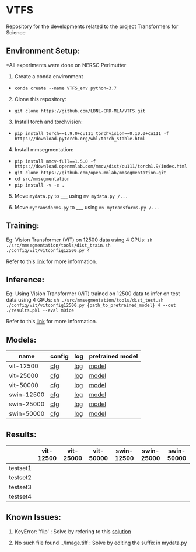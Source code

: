 # VTFS
Repository for the developments related to the project Transformers for Science



## Environment Setup: 
*All experiments were done on NERSC Perlmutter

1. Create a conda environment 
- `conda create --name VTFS_env python=3.7`
2. Clone this repository:
- `git clone https://github.com/LBNL-CRD-MLA/VTFS.git`

3. Install torch and torchvision:
- `pip install torch==1.9.0+cu111 torchvision==0.10.0+cu111 -f https://download.pytorch.org/whl/torch_stable.html`

4. Install mmsegmentation:
- `pip install mmcv-full==1.5.0 -f https://download.openmmlab.com/mmcv/dist/cu111/torch1.9/index.html`
- `git clone https://github.com/open-mmlab/mmsegmentation.git`
- `cd src/mmsegmentation`
- `pip install -v -e .`

5. Move `mydata.py` to ___ using `mv mydata.py /...`

6. Move `mytransforms.py` to ___ using `mv mytransforms.py /...`



## Training:

Eg: Vision Transformer (ViT) on 12500 data using 4 GPUs: `sh ./src/mmsegmentation/tools/dist_train.sh ./config/vit/vitconfig12500.py 4 `

Refer to this [link](https://mmsegmentation.readthedocs.io/en/latest/train.html) for more information.

## Inference:

Eg: Using Vision Transformer (ViT) trained on 12500 data to infer on test data using 4 GPUs: `sh ./src/mmsegmentation/tools/dist_test.sh ./config/vit/vitconfig12500.py {path_to_pretrained_model} 4 --out ./results.pkl --eval mDice`

Refer to this [link](https://mmsegmentation.readthedocs.io/en/latest/inference.html) for more information.


## Models:


| name  | config | log  | pretrained model  |
|---|---|---|---|
| vit-12500  | [cfg](https://github.com/LBNL-CRD-MLA/VTFS/blob/main/config/vit/vitconfig12500.py)  | [log](https://github.com/LBNL-CRD-MLA/VTFS/blob/main/models/logs/vit12500.json) | [model](https://drive.google.com/file/d/1qbgpBV_b0Y96-qybvE7dUaezVausJUmj/view?usp=share_link)  |
|  vit-25000 | [cfg](https://github.com/LBNL-CRD-MLA/VTFS/blob/main/config/vit/vitconfig25k.py)  | [log](https://github.com/LBNL-CRD-MLA/VTFS/blob/main/models/logs/vit25000.json)  | [model](https://drive.google.com/file/d/1YDMTDo3XRxa-5sghV9VohVhUZJrZinJ1/view?usp=share_link)  |
| vit-50000  | [cfg](https://github.com/LBNL-CRD-MLA/VTFS/blob/main/config/vit/vitconfig50k.py)  | [log](https://github.com/LBNL-CRD-MLA/VTFS/blob/main/models/logs/vit50000.json)  | [model](https://drive.google.com/file/d/18qjcdB7D2asG34e8MmNW4IQrEwSt_XTX/view?usp=share_link)  |
| swin-12500  | [cfg](https://github.com/LBNL-CRD-MLA/VTFS/blob/main/config/swin/swinconfig12500.py)  | [log](https://github.com/LBNL-CRD-MLA/VTFS/blob/main/models/logs/swin12500.json)  | [model](https://drive.google.com/file/d/1NxOZsCDK92okPZiaw9QUj6etfbjIklgA/view?usp=share_link)  |
| swin-25000  | [cfg](https://github.com/LBNL-CRD-MLA/VTFS/blob/main/config/swin/swinconfig25k.py)  | [log](https://github.com/LBNL-CRD-MLA/VTFS/blob/main/models/logs/swin25000.json)  | [model](https://drive.google.com/file/d/1ehZsHWcI5eyq9pr21XQf8Vk5x0Ew5E4Y/view?usp=share_link)  |
|  swin-50000 | [cfg](https://github.com/LBNL-CRD-MLA/VTFS/blob/main/config/swin/swinconfig50k.py)  | [log](https://github.com/LBNL-CRD-MLA/VTFS/blob/main/models/logs/swin50000.json)  | [model](https://drive.google.com/file/d/14fY3VA6_hk0ldzcs_DXeRsQ8ORehEs-l/view?usp=share_link)  |


## Results:


|   | vit-12500  | vit-25000  | vit-50000  | swin-12500   | swin-25000   | swin-50000   |
|---|---|---|---|---|---|---|
| testset1 |   |   |   |   |   |   |
| testset2 |   |   |   |   |   |   |
| testset3  |   |   |   |   |   |   |
| testset4  |   |   |   |   |   |   |


## Known Issues:

1. KeyError: 'flip' : Solve by refering to this [solution](https://github.com/open-mmlab/mmsegmentation/issues/231)

2. No such file found ../Image.tiff : Solve by editing the suffix in mydata.py

